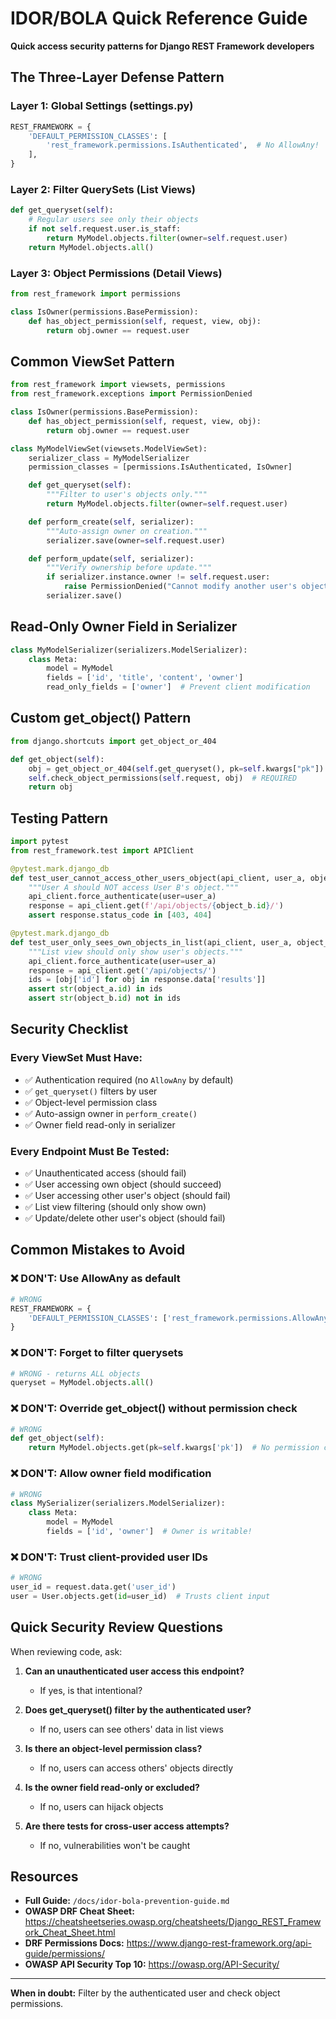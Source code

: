 # IDOR/BOLA Quick Reference Guide

**Quick access security patterns for Django REST Framework developers**

## The Three-Layer Defense Pattern

### Layer 1: Global Settings (settings.py)

```python
REST_FRAMEWORK = {
    'DEFAULT_PERMISSION_CLASSES': [
        'rest_framework.permissions.IsAuthenticated',  # No AllowAny!
    ],
}
```

### Layer 2: Filter QuerySets (List Views)

```python
def get_queryset(self):
    # Regular users see only their objects
    if not self.request.user.is_staff:
        return MyModel.objects.filter(owner=self.request.user)
    return MyModel.objects.all()
```

### Layer 3: Object Permissions (Detail Views)

```python
from rest_framework import permissions

class IsOwner(permissions.BasePermission):
    def has_object_permission(self, request, view, obj):
        return obj.owner == request.user
```

## Common ViewSet Pattern

```python
from rest_framework import viewsets, permissions
from rest_framework.exceptions import PermissionDenied

class IsOwner(permissions.BasePermission):
    def has_object_permission(self, request, view, obj):
        return obj.owner == request.user

class MyModelViewSet(viewsets.ModelViewSet):
    serializer_class = MyModelSerializer
    permission_classes = [permissions.IsAuthenticated, IsOwner]

    def get_queryset(self):
        """Filter to user's objects only."""
        return MyModel.objects.filter(owner=self.request.user)

    def perform_create(self, serializer):
        """Auto-assign owner on creation."""
        serializer.save(owner=self.request.user)

    def perform_update(self, serializer):
        """Verify ownership before update."""
        if serializer.instance.owner != self.request.user:
            raise PermissionDenied("Cannot modify another user's object")
        serializer.save()
```

## Read-Only Owner Field in Serializer

```python
class MyModelSerializer(serializers.ModelSerializer):
    class Meta:
        model = MyModel
        fields = ['id', 'title', 'content', 'owner']
        read_only_fields = ['owner']  # Prevent client modification
```

## Custom get_object() Pattern

```python
from django.shortcuts import get_object_or_404

def get_object(self):
    obj = get_object_or_404(self.get_queryset(), pk=self.kwargs["pk"])
    self.check_object_permissions(self.request, obj)  # REQUIRED
    return obj
```

## Testing Pattern

```python
import pytest
from rest_framework.test import APIClient

@pytest.mark.django_db
def test_user_cannot_access_other_users_object(api_client, user_a, object_b):
    """User A should NOT access User B's object."""
    api_client.force_authenticate(user=user_a)
    response = api_client.get(f'/api/objects/{object_b.id}/')
    assert response.status_code in [403, 404]

@pytest.mark.django_db
def test_user_only_sees_own_objects_in_list(api_client, user_a, object_a, object_b):
    """List view should only show user's objects."""
    api_client.force_authenticate(user=user_a)
    response = api_client.get('/api/objects/')
    ids = [obj['id'] for obj in response.data['results']]
    assert str(object_a.id) in ids
    assert str(object_b.id) not in ids
```

## Security Checklist

### Every ViewSet Must Have:
- ✅ Authentication required (no `AllowAny` by default)
- ✅ `get_queryset()` filters by user
- ✅ Object-level permission class
- ✅ Auto-assign owner in `perform_create()`
- ✅ Owner field read-only in serializer

### Every Endpoint Must Be Tested:
- ✅ Unauthenticated access (should fail)
- ✅ User accessing own object (should succeed)
- ✅ User accessing other user's object (should fail)
- ✅ List view filtering (should only show own)
- ✅ Update/delete other user's object (should fail)

## Common Mistakes to Avoid

### ❌ DON'T: Use AllowAny as default
```python
# WRONG
REST_FRAMEWORK = {
    'DEFAULT_PERMISSION_CLASSES': ['rest_framework.permissions.AllowAny'],
}
```

### ❌ DON'T: Forget to filter querysets
```python
# WRONG - returns ALL objects
queryset = MyModel.objects.all()
```

### ❌ DON'T: Override get_object() without permission check
```python
# WRONG
def get_object(self):
    return MyModel.objects.get(pk=self.kwargs['pk'])  # No permission check!
```

### ❌ DON'T: Allow owner field modification
```python
# WRONG
class MySerializer(serializers.ModelSerializer):
    class Meta:
        model = MyModel
        fields = ['id', 'owner']  # Owner is writable!
```

### ❌ DON'T: Trust client-provided user IDs
```python
# WRONG
user_id = request.data.get('user_id')
user = User.objects.get(id=user_id)  # Trusts client input
```

## Quick Security Review Questions

When reviewing code, ask:

1. **Can an unauthenticated user access this endpoint?**
   - If yes, is that intentional?

2. **Does get_queryset() filter by the authenticated user?**
   - If no, users can see others' data in list views

3. **Is there an object-level permission class?**
   - If no, users can access others' objects directly

4. **Is the owner field read-only or excluded?**
   - If no, users can hijack objects

5. **Are there tests for cross-user access attempts?**
   - If no, vulnerabilities won't be caught

## Resources

- **Full Guide:** `/docs/idor-bola-prevention-guide.md`
- **OWASP DRF Cheat Sheet:** https://cheatsheetseries.owasp.org/cheatsheets/Django_REST_Framework_Cheat_Sheet.html
- **DRF Permissions Docs:** https://www.django-rest-framework.org/api-guide/permissions/
- **OWASP API Security Top 10:** https://owasp.org/API-Security/

---

**When in doubt:** Filter by the authenticated user and check object permissions.
